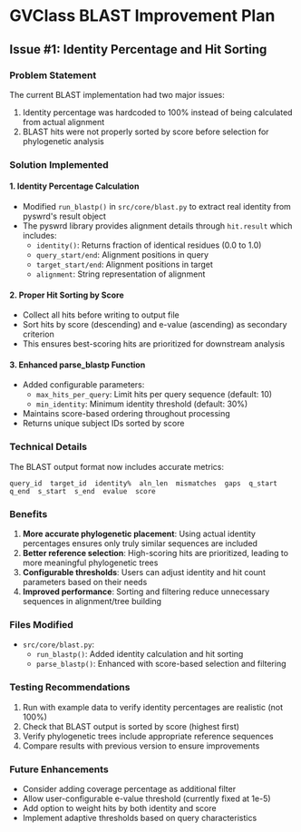 # GVClass BLAST Improvement Plan

## Issue #1: Identity Percentage and Hit Sorting

### Problem Statement
The current BLAST implementation had two major issues:
1. Identity percentage was hardcoded to 100% instead of being calculated from actual alignment
2. BLAST hits were not properly sorted by score before selection for phylogenetic analysis

### Solution Implemented

#### 1. Identity Percentage Calculation
- Modified `run_blastp()` in `src/core/blast.py` to extract real identity from pyswrd's result object
- The pyswrd library provides alignment details through `hit.result` which includes:
  - `identity()`: Returns fraction of identical residues (0.0 to 1.0)
  - `query_start/end`: Alignment positions in query
  - `target_start/end`: Alignment positions in target
  - `alignment`: String representation of alignment

#### 2. Proper Hit Sorting by Score
- Collect all hits before writing to output file
- Sort hits by score (descending) and e-value (ascending) as secondary criterion
- This ensures best-scoring hits are prioritized for downstream analysis

#### 3. Enhanced parse_blastp Function
- Added configurable parameters:
  - `max_hits_per_query`: Limit hits per query sequence (default: 10)
  - `min_identity`: Minimum identity threshold (default: 30%)
- Maintains score-based ordering throughout processing
- Returns unique subject IDs sorted by score

### Technical Details

The BLAST output format now includes accurate metrics:
```
query_id  target_id  identity%  aln_len  mismatches  gaps  q_start  q_end  s_start  s_end  evalue  score
```

### Benefits
1. **More accurate phylogenetic placement**: Using actual identity percentages ensures only truly similar sequences are included
2. **Better reference selection**: High-scoring hits are prioritized, leading to more meaningful phylogenetic trees
3. **Configurable thresholds**: Users can adjust identity and hit count parameters based on their needs
4. **Improved performance**: Sorting and filtering reduce unnecessary sequences in alignment/tree building

### Files Modified
- `src/core/blast.py`: 
  - `run_blastp()`: Added identity calculation and hit sorting
  - `parse_blastp()`: Enhanced with score-based selection and filtering

### Testing Recommendations
1. Run with example data to verify identity percentages are realistic (not 100%)
2. Check that BLAST output is sorted by score (highest first)
3. Verify phylogenetic trees include appropriate reference sequences
4. Compare results with previous version to ensure improvements

### Future Enhancements
- Consider adding coverage percentage as additional filter
- Allow user-configurable e-value threshold (currently fixed at 1e-5)
- Add option to weight hits by both identity and score
- Implement adaptive thresholds based on query characteristics